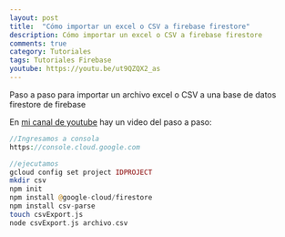 ```yaml
---
layout: post
title:  "Cómo importar un excel o CSV a firebase firestore"
description: Cómo importar un excel o CSV a firebase firestore
comments: true
category: Tutoriales
tags: Tutoriales Firebase
youtube: https://youtu.be/ut9QZQX2_as
---
```

Paso a paso para importar un archivo excel o CSV a una base de datos firestore de firebase 

En <a target="_blank" href="{{ page.youtube }}">mi canal de youtube</a> hay un video del paso a paso:

```PHP
//Ingresamos a consola
https://console.cloud.google.com

//ejecutamos
gcloud config set project IDPROJECT
mkdir csv
npm init
npm install @google-cloud/firestore
npm install csv-parse
touch csvExport.js
node csvExport.js archivo.csv
```
